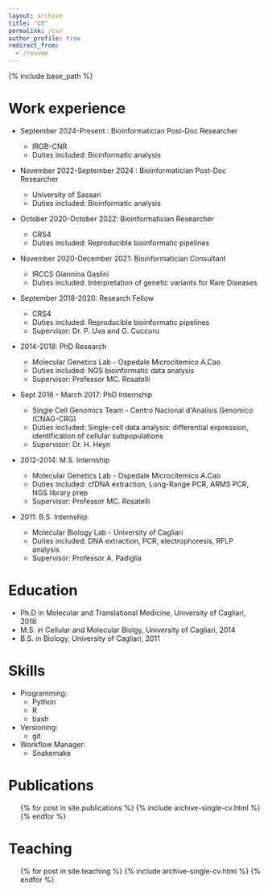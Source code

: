 ```yaml
---
layout: archive
title: "CV"
permalink: /cv/
author_profile: true
redirect_from:
  - /resume
---
```


{% include base_path %}

Work experience
======

* September 2024-Present : Bioinformatician Post-Doc Researcher
  * IRGB-CNR
  * Duties included: Bioinformatic analysis

* November 2022-September 2024 : Bioinformatician Post-Doc Researcher
  * University of Sassari
  * Duties included: Bioinformatic analysis

* October 2020-October 2022: Bioinformatician Researcher
  * CRS4
  * Duties included: Reproducible bioinformatic pipelines

* November 2020-December 2021: Bioinformatician Consultant
  * IRCCS Giannina Gaslini
  * Duties included: Interpretation of genetic variants for Rare Diseases

* September 2018-2020: Research Fellow
  * CRS4
  * Duties included: Reproducible bioinformatic pipelines
  * Supervisor: Dr. P. Uva and G. Cuccuru

* 2014-2018: PhD Research
  * Molecular Genetics Lab - Ospedale Microcitemico A.Cao
  * Duties included: NGS bioinformatic data analysis
  * Supervisor: Professor MC. Rosatelli
 
* Sept 2016 - March 2017: PhD Internship
  * Single Cell Genomics Team - Centro Nacional d'Analisis Genomico (CNAG-CRG)
  * Duties included: Single-cell data analysis: differential expression, identification of cellular subpopulations
  * Supervisor: Dr. H. Heyn

* 2012-2014: M.S. Internship
  * Molecular Genetics Lab - Ospedale Microcitemico A.Cao
  * Duties included: cfDNA extraction, Long-Range PCR, ARMS PCR, NGS library prep
  * Supervisor: Professor MC. Rosatelli

* 2011: B.S. Internship
  * Molecular Biology Lab - University of Cagliari
  * Duties included: DNA extraction, PCR, electrophoresis, RFLP analysis
  * Supervisor: Professor A. Padiglia

Education
======
* Ph.D in Molecular and Translational Medicine, University of Cagliari, 2018
* M.S. in Cellular and Molecular Biolgy, University of Cagliari, 2014
* B.S. in Biology, University of Cagliari, 2011


  
Skills
======
* Programming:
  * Python
  * R
  * bash
* Versioning:
  * git
* Workflow Manager:
  * Snakemake

Publications
======
  <ul>{% for post in site.publications %}
    {% include archive-single-cv.html %}
  {% endfor %}</ul>
  
Teaching
======
  <ul>{% for post in site.teaching %}
    {% include archive-single-cv.html %}
  {% endfor %}</ul>
